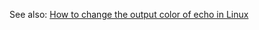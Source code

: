See also: [How to change the output color of echo in Linux](https://stackoverflow.com/questions/5947742/how-to-change-the-output-color-of-echo-in-linux)
